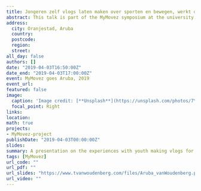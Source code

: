 ```yaml
---
title: Jongeren zelf vlogs laten maken over sporten en bewegen, werkt dat?
abstract: This talk is part of the MyMovez symposium at the university of Aruba. In this talk, Thabo shares his experiences with co-creation of health intervention messages by asking important pupils in the class (influence agents) to create vlogs to promote physical activity.
address:
  city: Oranjestad, Aruba
  country: 
  postcode: 
  region: 
  street:
all_day: false
authors: []
date: "2019-04-03T16:50:00Z"
date_end: "2019-04-03T17:00:00Z"
event: MyMovez goes Aruba, 2019
event_url: 
featured: false
image:
  caption: 'Image credit: [**Unsplash**](https://unsplash.com/photos/7Ym5C0IZE8s)'
  focal_point: Right
links:
location: 
math: true
projects:
- MyMovez-project
publishDate: "2019-04-03T00:00:00Z"
slides: 
summary: A presentation on the experiences with youth making vlogs for the social network intervention.
tags: [MyMovez]
url_code: ""
url_pdf: ""
url_slides: "https://www.tvanwoudenberg.com/files/Aruba_vanWoudenberg.pdf"
url_video: ""
---
```

